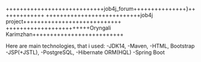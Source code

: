 ++++++++++++++++++++++++++++job4j_forum+++++++++++++++}+++++++++++++ 
+++++++++++++++++++++++++++job4j project++++++++++++++++++++++++++++ 
++++++++++++++++++++++++Oryngali Karimzhan++++++++++++++++++++++++++

Here are main technologies, that i used: 
-JDK14, 
-Maven, 
-HTML, Bootstrap
-JSP(+JSTL), 
-PostgreSQL, 
-Hibernate ORM(HQL) 
-Spring Boot